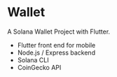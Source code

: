 # Wallet

A Solana Wallet Project with Flutter.

- Flutter front end for mobile
- Node.js / Express backend
- Solana CLI
- CoinGecko API
